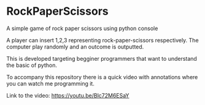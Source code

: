 # RockPaperScissors
A simple game of rock paper scissors using python console

A player can insert 1,2,3 representing rock-paper-scissors respectively.
The computer play randomly and an outcome is outputted.

This is developed targeting begginer programmers that want to understand the basic of python.

To accompany this repository there is a quick video with annotations where you can watch me programming it.

Link to the video: https://youtu.be/Blc72M6ESaY
